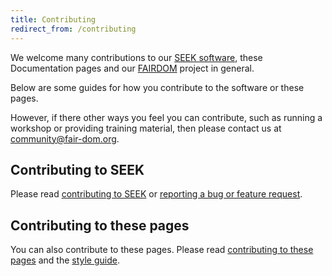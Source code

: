```yaml
---
title: Contributing
redirect_from: /contributing
---
```


<i class="fa-solid fa-truck-fast fa-5x"></i>


We welcome many contributions to our [SEEK software](https://seek4science.org), these Documentation pages and our [FAIRDOM](https://fair-dom.org) project in general.

Below are some guides for how you contribute to the software or these pages.

However, if there other ways you feel you can contribute, such as running a workshop or providing training material, then please contact us at <community@fair-dom.org>.

## Contributing to SEEK

Please read [contributing to SEEK](/tech/contributing-to-seek) or [reporting a bug or feature request](/tech/reporting-bugs-and-features).


## Contributing to these pages

You can also contribute to these pages.
Please read [contributing to these pages](/tech/contributing-to-pages) and the [style guide](/tech/style-guide).